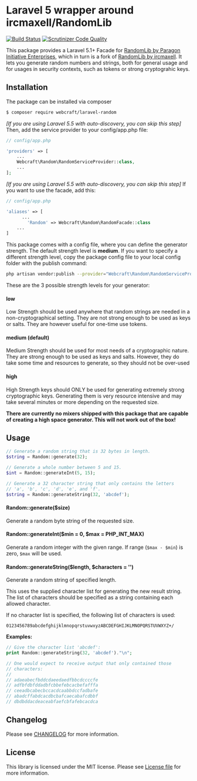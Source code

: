 Laravel 5 wrapper around ircmaxell/RandomLib
============================================

[![Build Status](https://travis-ci.org/webcraft/laravel-random.svg?branch=master)](https://travis-ci.org/webcraft/laravel-random)
[![Scrutinizer Code Quality](https://scrutinizer-ci.com/g/webcraft/laravel-random/badges/quality-score.png?b=master)](https://scrutinizer-ci.com/g/webcraft/laravel-random/?branch=master)

This package provides a Laravel 5.1+ Facade for [RandomLib by Paragon Initiative Enterprises](https://github.com/paragonie/RandomLib), which in turn is a fork of [RandomLib by ircmaxell](https://github.com/ircmaxell/RandomLib).
It lets you generate random numbers and strings, both for general usage and for usages in security contexts, such as tokens or strong cryptograhic keys.

Installation
------------

The package can be installed via composer

``` bash
$ composer require webcraft/laravel-random
```

*[If you are using Laravel 5.5 with auto-discovery, you can skip this step]* Then, add the service provider to your config/app.php file:

```php
// config/app.php

'providers' => [
    ...
    Webcraft\Random\RandomServiceProvider::class,
    ...
];
```

*[If you are using Laravel 5.5 with auto-discovery, you can skip this step]* If you want to use the facade, add this:

```php
// config/app.php

'aliases' => [
	  ...
        'Random' => Webcraft\Random\RandomFacade::class
    ...
]
```

This package comes with a config file, where you can define the generator strength. The default strength level is **medium**.
If you want to specify a different strength level, copy the package config file to your local config folder with the publish command:

```bash
php artisan vendor:publish --provider="Webcraft\Random\RandomServiceProvider"
```

These are the 3 possible strength levels for your generator:

#### low

Low Strength should be used anywhere that random strings are needed in a
non-cryptographical setting.  They are not strong enough to be used as
keys or salts.  They are however useful for one-time use tokens.


#### medium (default)

Medium Strength should be used for most needs of a cryptographic nature.
They are strong enough to be used as keys and salts.  However, they do
take some time and resources to generate, so they should not be over-used


#### high

High Strength keys should ONLY be used for generating extremely strong
cryptographic keys.  Generating them is very resource intensive and may
take several minutes or more depending on the requested size.

**There are currently no mixers shipped with this package that are
capable of creating a high space generator. This will not work out of
the box!**


Usage
-----

```php
// Generate a random string that is 32 bytes in length.
$string = Random::generate(32);

// Generate a whole number between 5 and 15.
$int = Random::generateInt(5, 15);

// Generate a 32 character string that only contains the letters
// 'a', 'b', 'c', 'd', 'e', and 'f'.
$string = Random::generateString(32, 'abcdef');
```

#### Random::generate($size)

Generate a random byte string of the requested size.


#### Random::generateInt($min = 0, $max = PHP_INT_MAX)

Generate a random integer with the given range. If range (`$max - $min`)
is zero, `$max` will be used.


#### Random::generateString($length, $characters = '')

Generate a random string of specified length.

This uses the supplied character list for generating the new result
string. The list of characters should be specified as a string containing
each allowed character.

If no character list is specified, the following list of characters is used:

    0123456789abcdefghijklmnopqrstuvwxyzABCDEFGHIJKLMNOPQRSTUVWXYZ+/

**Examples:**

```php
// Give the character list 'abcdef':
print Random::generateString(32, 'abcdef')."\n";

// One would expect to receive output that only contained those
// characters:
//
// adaeabecfbddcdaeedaedfbbcdccccfe
// adfbfdbfddadbfcbbefebcacbefafffa
// ceeadbcabecbccacdcaabbdccfadbafe
// abadcffabdcacdbcbafcaecabafcdbbf
// dbdbddacdeaceabfaefcbfafebcacdca
```


Changelog
---------

Please see [CHANGELOG](CHANGELOG.md) for more information.

License
-------

This library is licensed under the MIT license. Please see [License file](LICENSE.md) for more information.

